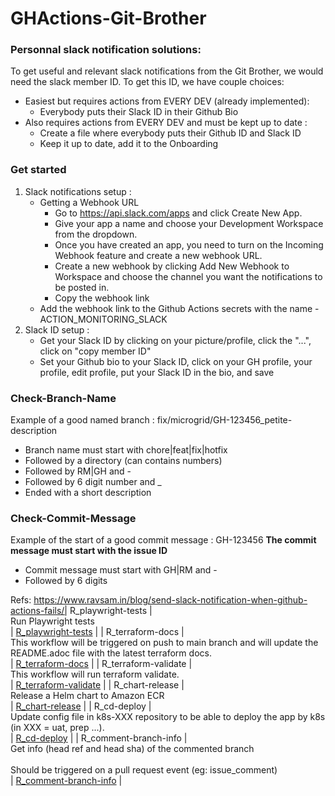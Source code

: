 # GHActions-Git-Brother



### Personnal slack notification solutions:
To get useful and relevant slack notifications from the Git Brother, we would need the slack member ID.
To get this ID, we have couple choices:
- Easiest but requires actions from EVERY DEV (already implemented):
    - Everybody puts their Slack ID in their Github Bio
- Also requires actions from EVERY DEV and must be kept up to date :
    - Create a file where everybody puts their Github ID and Slack ID
    - Keep it up to date, add it to the Onboarding



### Get started
1. Slack notifications setup :
    - Getting a Webhook URL
        - Go to https://api.slack.com/apps and click Create New App.
        - Give your app a name and choose your Development Workspace from the dropdown.
        - Once you have created an app, you need to turn on the Incoming Webhook feature and create a new webhook URL.
        - Create a new webhook by clicking Add New Webhook to Workspace and choose the channel you want the notifications to be posted in.
        - Copy the webhook link
    - Add the webhook link to the Github Actions secrets with the name - ACTION_MONITORING_SLACK
2. Slack ID setup :
    - Get your Slack ID by clicking on your picture/profile, click the "...", click on "copy member ID"
    - Set your Github bio to your Slack ID, click on your GH profile, your profile, edit profile, put your Slack ID in the bio, and save






### Check-Branch-Name
Example of a good named branch : fix/microgrid/GH-123456_petite-description

- Branch name must start with chore|feat|fix|hotfix
- Followed by a directory (can contains numbers)
- Followed by RM|GH and -
- Followed by 6 digit number and _
- Ended with a short description

### Check-Commit-Message
Example of the start of a good commit message : GH-123456
**The commit message must start with the issue ID**

- Commit message must start with GH|RM and -
- Followed by 6 digits

Refs:
https://www.ravsam.in/blog/send-slack-notification-when-github-actions-fails/| R_playwright-tests | <br>Run Playwright tests<br> | [R_playwright-tests](https://github.com/UlysseCarpentier/GHActions-Git-Brother/blob/main/playwright/R_playwright-tests.yml)  |
| R_terraform-docs | <br>This workflow will be triggered on push to main branch and will update the README.adoc file with the latest terraform docs.<br> | [R_terraform-docs](https://github.com/UlysseCarpentier/GHActions-Git-Brother/blob/main/terraform/R_terraform-docs.yml)  |
| R_terraform-validate | <br>This workflow will run terraform validate.<br> | [R_terraform-validate](https://github.com/UlysseCarpentier/GHActions-Git-Brother/blob/main/terraform/R_terraform-validate.yml)  |
| R_chart-release | <br>Release a Helm chart to Amazon ECR<br> | [R_chart-release](https://github.com/UlysseCarpentier/GHActions-Git-Brother/blob/main/chart/R_chart-release.yml)  |
| R_cd-deploy | <br>Update config file in k8s-XXX repository to be able to deploy the app by k8s (in XXX = uat, prep ...).<br> | [R_cd-deploy](https://github.com/energypool/gha_shared/blob/main/.github/workflows/R_cd-deploy.yml)  |
| R_comment-branch-info | <br>Get info (head ref and head sha) of the commented branch<br><br>Should be triggered on a pull request event (eg: issue_comment)<br> | [R_comment-branch-info](https://github.com/energypool/gha_shared/blob/main/.github/workflows/R_comment-branch-info.yml)  |
